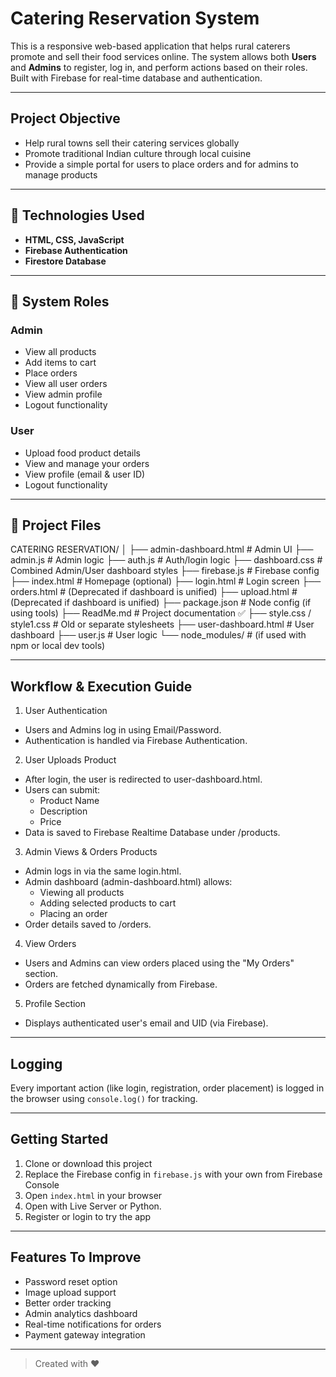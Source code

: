 #  Catering Reservation System

This is a responsive web-based application that helps rural caterers promote and sell their food services online. The system allows both **Users** and **Admins** to register, log in, and perform actions based on their roles.
Built with Firebase for real-time database and authentication.

---

##  Project Objective

- Help rural towns sell their catering services globally
- Promote traditional Indian culture through local cuisine
- Provide a simple portal for users to place orders and for admins to manage products

---

## 🔧 Technologies Used

- **HTML, CSS, JavaScript**
- **Firebase Authentication**
- **Firestore Database**

---

## 👥 System Roles

### Admin
-  View all products
- Add items to cart
- Place orders
- View all user orders
- View admin profile
- Logout functionality

### User
- Upload food product details
- View and manage your orders
- View profile (email & user ID)
- Logout functionality

---

## 📁 Project Files
CATERING RESERVATION/
│
├── admin-dashboard.html       # Admin UI
├── admin.js                   # Admin logic
├── auth.js                    # Auth/login logic
├── dashboard.css              # Combined Admin/User dashboard styles
├── firebase.js                # Firebase config
├── index.html                 # Homepage (optional)
├── login.html                 # Login screen
├── orders.html                # (Deprecated if dashboard is unified)
├── upload.html                # (Deprecated if dashboard is unified)
├── package.json               # Node config (if using tools)
├── ReadMe.md                  # Project documentation ✅
├── style.css / style1.css     # Old or separate stylesheets
├── user-dashboard.html        # User dashboard
├── user.js                    # User logic
└── node_modules/              # (if used with npm or local dev tools)

---

## Workflow & Execution Guide
 1. User Authentication
- Users and Admins log in using Email/Password.
- Authentication is handled via Firebase Authentication.

 2. User Uploads Product
- After login, the user is redirected to user-dashboard.html.
- Users can submit:
    - Product Name
    - Description
    - Price
- Data is saved to Firebase Realtime Database under /products.

 3. Admin Views & Orders Products
- Admin logs in via the same login.html.
- Admin dashboard (admin-dashboard.html) allows:
    - Viewing all products
    - Adding selected products to cart
    - Placing an order
- Order details saved to /orders.
 4. View Orders
- Users and Admins can view orders placed using the "My Orders" section.
- Orders are fetched dynamically from Firebase.

 5. Profile Section
 - Displays authenticated user's email and UID (via Firebase).

---

##  Logging

Every important action (like login, registration, order placement) is logged in the browser using `console.log()` for tracking.

---

##  Getting Started

1. Clone or download this project  
2. Replace the Firebase config in `firebase.js` with your own from Firebase Console  
3. Open `index.html` in your browser  
4.  Open with Live Server or Python.
5. Register or login to try the app

---

##  Features To Improve

- Password reset option
- Image upload support
- Better order tracking
- Admin analytics dashboard
- Real-time notifications for orders
- Payment gateway integration

---

> Created with &hearts;
